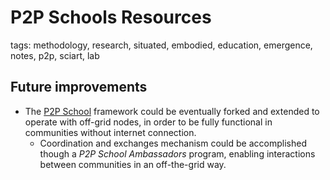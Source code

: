 # P2P Schools Resources 

tags: methodology, research, situated, embodied, education, emergence, notes, p2p, sciart, lab


## Future improvements

* The [P2P School](p2p-schools-notes.md) framework could be eventually forked and extended to operate with off-grid nodes, in order to be fully functional in communities without internet connection.
  * Coordination and exchanges mechanism could be accomplished though a *P2P School Ambassadors* program, enabling interactions between communities in an off-the-grid way.

